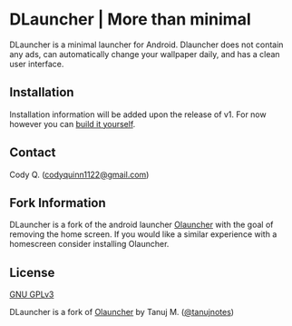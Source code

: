 # DLauncher | More than minimal
DLauncher is a minimal launcher for Android. Dlauncher does not contain any ads, can automatically change your wallpaper daily, and has a clean user interface.

## Installation
Installation information will be added upon the release of v1. For now however you can [build it yourself](https://support.gonative.io/help/how-do-i-build-the-android-app-from-source-code).

## Contact
Cody Q. (codyquinn1122@gmail.com)

## Fork Information
DLauncher is a fork of the android launcher [Olauncher](https://github.com/tanujnotes/Olauncher) with the goal of removing the home screen. If you would like a similar experience with a homescreen consider installing Olauncher.

## License
[GNU GPLv3 ](https://www.gnu.org/licenses/gpl-3.0.en.html)

DLauncher is a fork of [Olauncher](https://github.com/tanujnotes/Olauncher) by Tanuj M. ([@tanujnotes](https://twitter.com/tanujnotes))
